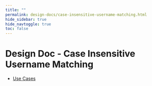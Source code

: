 ```yaml
---
title: ""
permalink: design-docs/case-insensitive-username-matching.html
hide_sidebar: true
hide_navtoggle: true
toc: false
---
```


# Design Doc - Case Insensitive Username Matching

* [Use Cases](/design-docs/case-insensitive-username-matching-use-cases.html)
<!-- * [Solution - Threaded Feedback](/design-docs/case-insensitive-username-matching-solution.html) -->
<!-- * [Conclusion](/design-docs/case-insensitive-username-matching-conclusion.html) -->
